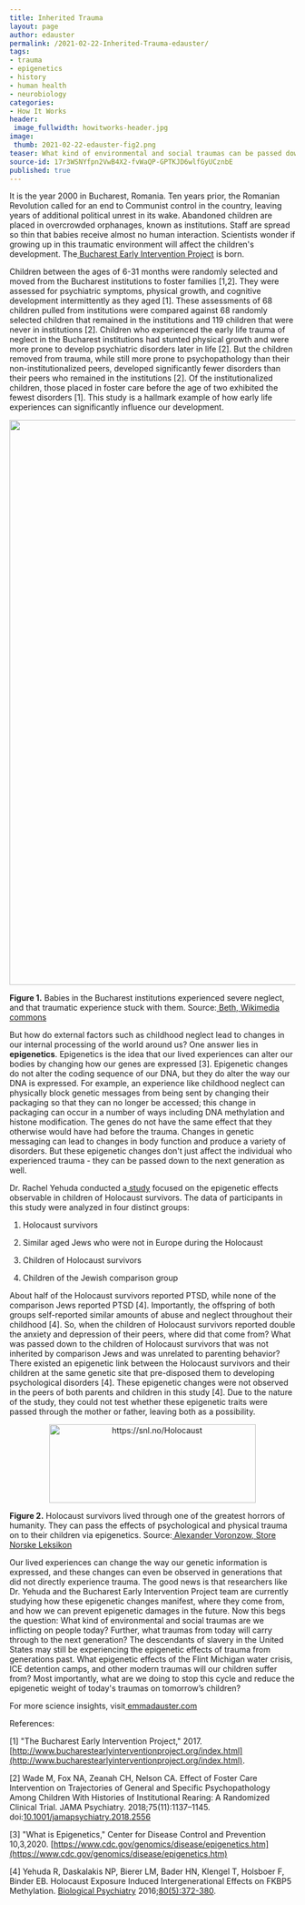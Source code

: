 ```yaml
---
title: Inherited Trauma
layout: page
author: edauster
permalink: /2021-02-22-Inherited-Trauma-edauster/
tags:
- trauma
- epigenetics
- history
- human health
- neurobiology
categories:
- How It Works
header:
 image_fullwidth: howitworks-header.jpg
image:
 thumb: 2021-02-22-edauster-fig2.png
teaser: What kind of environmental and social traumas can be passed down to the next generation? What does that manifestation even look like?
source-id: 17r3WSNYfpn2VwB4X2-fvWaQP-GPTKJD6wlfGyUCznbE
published: true
---
```



It is the year 2000 in Bucharest, Romania. Ten years prior, the Romanian Revolution called for an end to Communist control in the country, leaving years of additional political unrest in its wake. Abandoned children are placed in overcrowded orphanages, known as institutions. Staff are spread so thin that babies receive almost no human interaction. Scientists wonder if growing up in this traumatic environment will affect the children's development. The[ Bucharest Early Intervention Project](http://www.bucharestearlyinterventionproject.org/About-Us.html) is born.

 

Children between the ages of 6-31 months were randomly selected and moved from the Bucharest institutions to foster families [1,2]. They were assessed for psychiatric symptoms, physical growth, and cognitive development intermittently as they aged [1]. These assessments of 68 children pulled from institutions were compared against 68 randomly selected children that remained in the institutions and 119 children that were never in institutions [2]. Children who experienced the early life trauma of neglect in the Bucharest institutions had stunted physical growth and were more prone to develop psychiatric disorders later in life [2]. But the children removed from trauma, while still more prone to psychopathology than their non-institutionalized peers, developed significantly fewer disorders than their peers who remained in the institutions [2]. Of the institutionalized children, those placed in foster care before the age of two exhibited the fewest disorders [1]. This study is a hallmark example of how early life experiences can significantly influence our development.

 

<center><a data-flickr-embed="true" href="https://www.flickr.com/photos/139839751@N06/50950515247/in/dateposted-public/" title="https://commons.wikimedia.org/wiki/File:Cry-baby.jpg"><img src="https://live.staticflickr.com/65535/50950515247_f63cd16801_h.jpg" width="1600" height="993" alt="https://commons.wikimedia.org/wiki/File:Cry-baby.jpg"></a><script async src="//embedr.flickr.com/assets/client-code.js" charset="utf-8"></script></center>

**Figure 1.** Babies in the Bucharest institutions experienced severe neglect, and that traumatic experience stuck with them. Source:[ Beth, Wikimedia commons](https://commons.wikimedia.org/wiki/File:Cry-baby.jpg)

 

But how do external factors such as childhood neglect lead to changes in our internal processing of the world around us? One answer lies in **epigenetics**. Epigenetics is the idea that our lived experiences can alter our bodies by changing how our genes are expressed [3]. Epigenetic changes do not alter the coding sequence of our DNA, but they do alter the way our DNA is expressed. For example, an experience like childhood neglect can physically block genetic messages from being sent by changing their packaging so that they can no longer be accessed; this change in packaging can occur in a number of ways including DNA methylation and histone modification. The genes do not have the same effect that they otherwise would have had before the trauma. Changes in genetic messaging can lead to changes in body function and produce a variety of disorders. But these epigenetic changes don't just affect the individual who experienced trauma - they can be passed down to the next generation as well.

 

Dr. Rachel Yehuda conducted a[ study](https://www.sciencedirect.com/science/article/pii/S0006322315006526?casa_token=nEf9CwuxxAYAAAAA:1FYpUEVeK3KjB1E4CeUzcI35hTf8eSdDk1IpttXnVDgZuCPgWy8JPoFOtRe0149dYVLL02xjKw) focused on the epigenetic effects observable in children of Holocaust survivors. The data of participants in this study were analyzed in four distinct groups:

1. 	Holocaust survivors

2. 	Similar aged Jews who were not in Europe during the Holocaust

3. 	Children of Holocaust survivors

4. 	Children of the Jewish comparison group

About half of the Holocaust survivors reported PTSD, while none of the comparison Jews reported PTSD [4]. Importantly, the offspring of both groups self-reported similar amounts of abuse and neglect throughout their childhood [4]. So, when the children of Holocaust survivors reported double the anxiety and depression of their peers, where did that come from? What was passed down to the children of Holocaust survivors that was not inherited by comparison Jews and was unrelated to parenting behavior? There existed an epigenetic link between the Holocaust survivors and their children at the same genetic site that pre-disposed them to developing psychological disorders [4]. These epigenetic changes were not observed in the peers of both parents and children in this study [4]. Due to the nature of the study, they could not test whether these epigenetic traits were passed through the mother or father, leaving both as a possibility.

 

<center><a data-flickr-embed="true" href="https://www.flickr.com/photos/139839751@N06/50950515212/in/dateposted-public/" title="https://snl.no/Holocaust"><img src="https://live.staticflickr.com/65535/50950515212_3f62604027_m.jpg" width="364" height="138" alt="https://snl.no/Holocaust"></a><script async src="//embedr.flickr.com/assets/client-code.js" charset="utf-8"></script></center>

**Figure 2.** Holocaust survivors lived through one of the greatest horrors of humanity. They can pass the effects of psychological and physical trauma on to their children via epigenetics. Source:[ Alexander Voronzow, Store Norske Leksikon](https://snl.no/Holocaust)

 

Our lived experiences can change the way our genetic information is expressed, and these changes can even be observed in generations that did not directly experience trauma. The good news is that researchers like Dr. Yehuda and the Bucharest Early Intervention Project team are currently studying how these epigenetic changes manifest, where they come from, and how we can prevent epigenetic damages in the future. Now this begs the question: What kind of environmental and social traumas are we inflicting on people today? Further, what traumas from today will carry through to the next generation? The descendants of slavery in the United States may still be experiencing the epigenetic effects of trauma from generations past. What epigenetic effects of the Flint Michigan water crisis, ICE detention camps, and other modern traumas will our children suffer from? Most importantly, what are we doing to stop this cycle and reduce the epigenetic weight of today's traumas on tomorrow’s children?

 

For more science insights, visit[ emmadauster.com](https://emmadauster.com/)

 

 

References:

[1] "The Bucharest Early Intervention Project," 2017. [http://www.bucharestearlyinterventionproject.org/index.html](http://www.bucharestearlyinterventionproject.org/index.html). 

[2] Wade M, Fox NA, Zeanah CH, Nelson CA. Effect of Foster Care Intervention on Trajectories of General and Specific Psychopathology Among Children With Histories of Institutional Rearing: A Randomized Clinical Trial. JAMA Psychiatry. 2018;75(11):1137–1145. doi:[10.1001/jamapsychiatry.2018.2556](https://jamanetwork-com.silk.library.umass.edu/journals/jamapsychiatry/fullarticle/2707957)

[3] "What is Epigenetics," Center for Disease Control and Prevention 10,3,2020. [https://www.cdc.gov/genomics/disease/epigenetics.htm](https://www.cdc.gov/genomics/disease/epigenetics.htm)

[4] Yehuda R, Daskalakis NP, Bierer LM, Bader HN, Klengel T, Holsboer F, Binder EB. Holocaust Exposure Induced Intergenerational Effects on FKBP5 Methylation. [Biological Psychiatry](https://www.sciencedirect.com/science/journal/00063223) 2016;[80(5):372-380](https://www.sciencedirect.com/science/article/pii/S0006322315006526?casa_token=nEf9CwuxxAYAAAAA:1FYpUEVeK3KjB1E4CeUzcI35hTf8eSdDk1IpttXnVDgZuCPgWy8JPoFOtRe0149dYVLL02xjKw).

